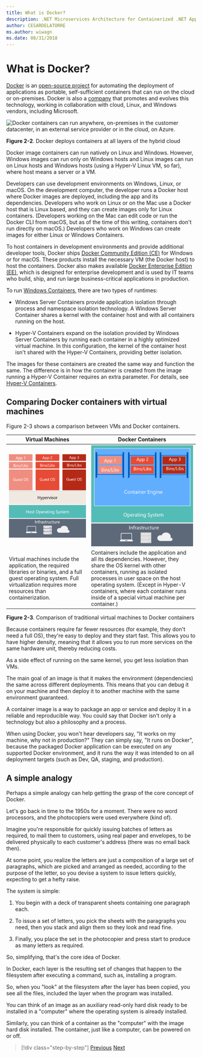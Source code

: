 ```yaml
---
title: What is Docker?
description: .NET Microservices Architecture for Containerized .NET Applications | What is Docker?
author: CESARDELATORRE
ms.author: wiwagn
ms.date: 08/31/2018
---
```

# What is Docker?

[Docker](https://www.docker.com/) is an [open-source project](https://github.com/docker/docker) for automating the deployment of applications as portable, self-sufficient containers that can run on the cloud or on-premises. Docker is also a [company](https://www.docker.com/) that promotes and evolves this technology, working in collaboration with cloud, Linux, and Windows vendors, including Microsoft.

![Docker containers can run anywhere, on-premises in the customer datacenter, in an external service provider or in the cloud, on Azure.](./media/image2.png)

**Figure 2-2**. Docker deploys containers at all layers of the hybrid cloud

Docker image containers can run natively on Linux and Windows. However, Windows images can run only on Windows hosts and Linux images can run on Linux hosts and Windows hosts (using a Hyper-V Linux VM, so far), where host means a server or a VM.

Developers can use development environments on Windows, Linux, or macOS. On the development computer, the developer runs a Docker host where Docker images are deployed, including the app and its dependencies. Developers who work on Linux or on the Mac use a Docker host that is Linux based, and they can create images only for Linux containers. (Developers working on the Mac can edit code or run the Docker CLI from macOS, but as of the time of this writing, containers don't run directly on macOS.) Developers who work on Windows can create images for either Linux or Windows Containers.

To host containers in development environments and provide additional developer tools, Docker ships [Docker Community Edition (CE)](https://www.docker.com/community-edition) for Windows or for macOS. These products install the necessary VM (the Docker host) to host the containers. Docker also makes available [Docker Enterprise Edition (EE)](https://www.docker.com/enterprise-edition), which is designed for enterprise development and is used by IT teams who build, ship, and run large business-critical applications in production.

To run [Windows Containers](/virtualization/windowscontainers/about/), there are two types of runtimes:

- Windows Server Containers provide application isolation through process and namespace isolation technology. A Windows Server Container shares a kernel with the container host and with all containers running on the host.

- Hyper-V Containers expand on the isolation provided by Windows Server Containers by running each container in a highly optimized virtual machine. In this configuration, the kernel of the container host isn't shared with the Hyper-V Containers, providing better isolation.

The images for these containers are created the same way and function the same. The difference is in how the container is created from the image running a Hyper-V Container requires an extra parameter. For details, see [Hyper-V Containers](https://docs.microsoft.com/virtualization/windowscontainers/manage-containers/hyperv-container).

## Comparing Docker containers with virtual machines

Figure 2-3 shows a comparison between VMs and Docker containers.

| Virtual Machines | Docker Containers |
| -----------------| ------------------|
|![For VMs, there are three base layers in the host server, from the bottom-up: infrastructure, Host Operating System and a Hypervisor and on top of all that each VM has its own OS and all necessary libraries.](./media/image3.png)|![For Docker, the host server only has the infrastructure and the OS and on top of that, the container engine, that keeps container isolated but sharing the base OS services.](./media/image4.png)|
|Virtual machines include the application, the required libraries or binaries, and a full guest operating system. Full virtualization requires more resources than containerization. | Containers include the application and all its dependencies. However, they share the OS kernel with other containers, running as isolated processes in user space on the host operating system. (Except in Hyper-V containers, where each container runs inside of a special virtual machine per container.) |

**Figure 2-3**. Comparison of traditional virtual machines to Docker containers

Because containers require far fewer resources (for example, they don't need a full OS), they're easy to deploy and they start fast. This allows you to have higher density, meaning that it allows you to run more services on the same hardware unit, thereby reducing costs.

As a side effect of running on the same kernel, you get less isolation than VMs.

The main goal of an image is that it makes the environment (dependencies) the same across different deployments. This means that you can debug it on your machine and then deploy it to another machine with the same environment guaranteed.

A container image is a way to package an app or service and deploy it in a reliable and reproducible way. You could say that Docker isn't only a technology but also a philosophy and a process.

When using Docker, you won't hear developers say, "It works on my machine, why not in production?" They can simply say, "It runs on Docker", because the packaged Docker application can be executed on any supported Docker environment, and it runs the way it was intended to on all deployment targets (such as Dev, QA, staging, and production).

## A simple analogy

Perhaps a simple analogy can help getting the grasp of the core concept of Docker.

Let's go back in time to the 1950s for a moment. There were no word processors, and the photocopiers were used everywhere (kind of).

Imagine you're responsible for quickly issuing batches of letters as required, to mail them to customers, using real paper and envelopes, to be delivered physically to each customer's address (there was no email back then).

At some point, you realize the letters are just a composition of a large set of paragraphs, which are picked and arranged as needed, according to the purpose of the letter, so you devise a system to issue letters quickly, expecting to get a hefty raise.

The system is simple:

1. You begin with a deck of transparent sheets containing one paragraph each.

2. To issue a set of letters, you pick the sheets with the paragraphs you need, then you stack and align them so they look and read fine.

3. Finally, you place the set in the photocopier and press start to produce as many letters as required.

So, simplifying, that's the core idea of Docker.

In Docker, each layer is the resulting set of changes that happen to the filesystem after executing a command, such as, installing a program.

So, when you "look" at the filesystem after the layer has been copied, you see all the files, included the layer when the program was installed.

You can think of an image as an auxiliary read-only hard disk ready to be installed in a "computer" where the operating system is already installed.

Similarly, you can think of a container as the "computer" with the image hard disk installed. The container, just like a computer, can be powered on or off.

>[!div class="step-by-step"]
>[Previous](index.md)
>[Next](docker-terminology.md)